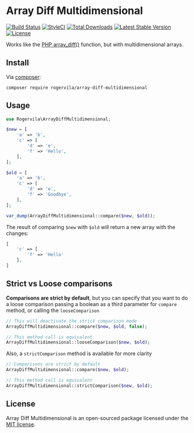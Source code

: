 # Array Diff Multidimensional

[![Build Status](https://github.com/rogervila/array-diff-multidimensional/workflows/build/badge.svg)](https://github.com/rogervila/array-diff-multidimensional/actions)
[![StyleCI](https://styleci.io/repos/82589676/shield?branch=master)](https://styleci.io/repos/82589676)
[![Total Downloads](https://img.shields.io/packagist/dt/rogervila/array-diff-multidimensional)](https://packagist.org/packages/rogervila/array-diff-multidimensional)
[![Latest Stable Version](https://img.shields.io/packagist/v/rogervila/array-diff-multidimensional)](https://packagist.org/packages/rogervila/array-diff-multidimensional)
[![License](https://img.shields.io/packagist/l/rogervila/array-diff-multidimensional)](https://packagist.org/packages/rogervila/array-diff-multidimensional)

Works like the [PHP array_diff()](http://php.net/manual/es/function.array-diff.php) function, but with multidimensional arrays.

## Install

Via [composer](http://getcomposer.org):

```shell
composer require rogervila/array-diff-multidimensional
```

## Usage

```php
use Rogervila\ArrayDiffMultidimensional;

$new = [
	'a' => 'b',
	'c' => [
		'd' => 'e',
		'f' => 'Hello',
	],
];

$old = [
	'a' => 'b',
	'c' => [
		'd' => 'e',
		'f' => 'Goodbye',
	],
];

var_dump(ArrayDiffMultidimensional::compare($new, $old));

```

The result of comparing `$new` with `$old` will return a new array with the changes:

```php
[
	'c' => [
		'f' => 'Hello'
 	],
]
```

## Strict vs Loose comparisons

**Comparisons are strict by default**, but you can specify that you want to do a loose comparison passing a boolean as a third parameter for `compare` method, or calling the `looseComparison`

```php
// This will deactivate the strict comparison mode
ArrayDiffMultidimensional::compare($new, $old, false);

// This method call is equivalent
ArrayDiffMultidimensional::looseComparison($new, $old);
```

Also, a `strictComparison` method is available for more clarity
```php
// Comparisons are strict by default
ArrayDiffMultidimensional::compare($new, $old);

// This method call is equivalent
ArrayDiffMultidimensional::strictComparison($new, $old);
```

## License

Array Diff Multidimensional is an open-sourced package licensed under the [MIT license](http://opensource.org/licenses/MIT).
